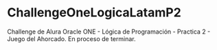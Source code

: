 # ChallengeOneLogicaLatamP2
Challenge de Alura Oracle ONE - Lógica de Programación - Practica 2 - Juego del Ahorcado.
En proceso de terminar.
